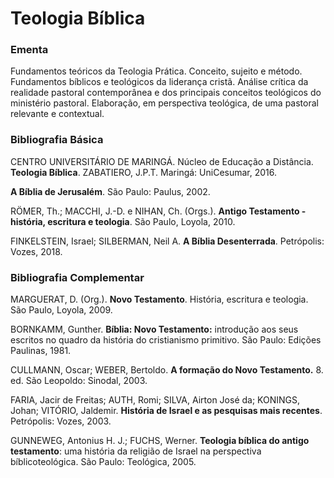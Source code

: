 # Teologia Bíblica

### Ementa

Fundamentos teóricos da Teologia Prática. Conceito, sujeito e método. Fundamentos bíblicos e teológicos da liderança cristã. Análise crítica da realidade pastoral contemporânea e dos principais conceitos teológicos do ministério pastoral. Elaboração, em perspectiva teológica, de uma pastoral relevante e contextual. 

### Bibliografia Básica

CENTRO UNIVERSITÁRIO DE MARINGÁ. Núcleo de Educação a Distância. **Teologia Bíblica**. ZABATIERO, J.P.T. Maringá: UniCesumar, 2016.

**A Bíblia de Jerusalém**. São Paulo: Paulus, 2002.

RÖMER, Th.; MACCHI, J.-D. e NIHAN, Ch. (Orgs.). **Antigo Testamento - história, escritura e teologia**.  São Paulo, Loyola, 2010.

FINKELSTEIN, Israel; SILBERMAN, Neil A. **A Bíblia Desenterrada**. Petrópolis: Vozes, 2018.

### Bibliografia Complementar

MARGUERAT, D. (Org.). **Novo Testamento**. História, escritura e teologia. São Paulo, Loyola, 2009. 

BORNKAMM, Gunther. **Bíblia: Novo Testamento:** introdução aos seus escritos no quadro da história do cristianismo primitivo. São Paulo: Edições Paulinas, 1981.

CULLMANN, Oscar; WEBER, Bertoldo. **A formação do Novo Testamento.** 8. ed. São Leopoldo: Sinodal, 
2003.

FARIA, Jacir de Freitas; AUTH, Romi; SILVA, Airton José da; KONINGS, Johan; VITÓRIO, Jaldemir. **História de Israel e as pesquisas mais recentes**. Petrópolis: Vozes, 2003.

GUNNEWEG, Antonius H. J.; FUCHS, Werner. **Teologia bíblica do antigo testamento**: uma história  da religião de Israel na perspectiva bíblicoteológica. São Paulo: Teológica, 2005.
